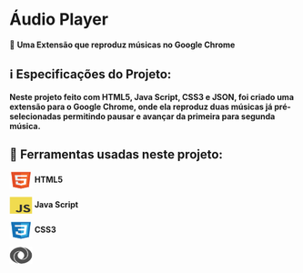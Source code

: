 # Áudio Player
:bookmark_tabs: **Uma Extensão que reproduz músicas no Google Chrome**

## :information_source: Especificações do Projeto:

**Neste projeto feito com HTML5, Java Script, CSS3 e JSON, foi criado uma extensão para o Google Chrome, onde ela reproduz duas músicas já pré-selecionadas permitindo pausar e avançar da primeira para segunda música.**

## 📌 Ferramentas usadas neste projeto: 

<img align="center" alt="icon-js" height="30" width="40" src="https://raw.githubusercontent.com/devicons/devicon/master/icons/html5/html5-original.svg" style="max-width:100%;"></img> **HTML5**

<img align="center" alt="icon-js" height="30" width="40" src="https://raw.githubusercontent.com/devicons/devicon/master/icons/javascript/javascript-original.svg" style="max-width:100%;"></img> **Java Script**

<img align="center" alt="icon-js" height="30" width="40" src="https://raw.githubusercontent.com/devicons/devicon/master/icons/css3/css3-original.svg" style="max-width:100%;"></img> **CSS3**

<img align="center" alt="icon-js" height="30" width="40" src="https://raw.githubusercontent.com/devicons/devicon/master/icons/json/json-plain.svg" style="max-width:100%;"></img>
